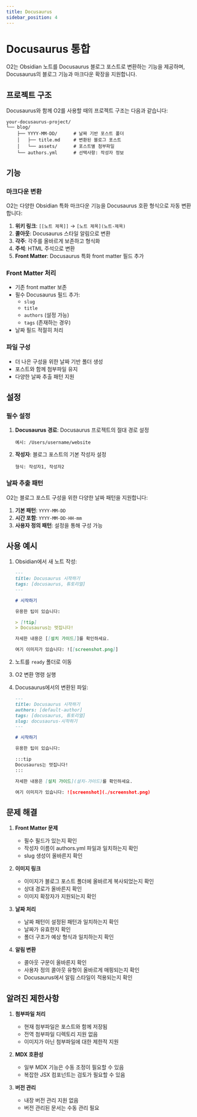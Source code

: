 ```yaml
---
title: Docusaurus
sidebar_position: 4
---
```


# Docusaurus 통합

O2는 Obsidian 노트를 Docusaurus 블로그 포스트로 변환하는 기능을 제공하며, Docusaurus의 블로그 기능과 마크다운 확장을 지원합니다.

## 프로젝트 구조

Docusaurus와 함께 O2를 사용할 때의 프로젝트 구조는 다음과 같습니다:

```text
your-docusaurus-project/
└── blog/
    ├── YYYY-MM-DD/      # 날짜 기반 포스트 폴더
    │   ├── title.md     # 변환된 블로그 포스트
    │   └── assets/      # 포스트별 첨부파일
    └── authors.yml      # 선택사항: 작성자 정보
```

## 기능

### 마크다운 변환
O2는 다양한 Obsidian 특화 마크다운 기능을 Docusaurus 호환 형식으로 자동 변환합니다:

1. **위키 링크**: `[[노트 제목]]` → `[노트 제목](노트-제목)`
2. **콜아웃**: Docusaurus 스타일 알림으로 변환
3. **각주**: 각주를 올바르게 보존하고 형식화
4. **주석**: HTML 주석으로 변환
5. **Front Matter**: Docusaurus 특화 front matter 필드 추가

### Front Matter 처리
- 기존 front matter 보존
- 필수 Docusaurus 필드 추가:
  - `slug`
  - `title`
  - `authors` (설정 가능)
  - `tags` (존재하는 경우)
- 날짜 필드 적절히 처리

### 파일 구성
- 더 나은 구성을 위한 날짜 기반 폴더 생성
- 포스트와 함께 첨부파일 유지
- 다양한 날짜 추출 패턴 지원

## 설정

### 필수 설정
1. **Docusaurus 경로**: Docusaurus 프로젝트의 절대 경로 설정
   ```
   예시: /Users/username/website
   ```

2. **작성자**: 블로그 포스트의 기본 작성자 설정
   ```
   형식: 작성자1, 작성자2
   ```

### 날짜 추출 패턴
O2는 블로그 포스트 구성을 위한 다양한 날짜 패턴을 지원합니다:

1. **기본 패턴**: `YYYY-MM-DD`
2. **시간 포함**: `YYYY-MM-DD-HH-mm`
3. **사용자 정의 패턴**: 설정을 통해 구성 가능

## 사용 예시

1. Obsidian에서 새 노트 작성:
   ```markdown
   ---
   title: Docusaurus 시작하기
   tags: [docusaurus, 튜토리얼]
   ---

   # 시작하기

   유용한 팁이 있습니다:

   > [!tip]
   > Docusaurus는 멋집니다!

   자세한 내용은 [[설치 가이드]]를 확인하세요.

   여기 이미지가 있습니다: ![[screenshot.png]]
   ```

2. 노트를 `ready` 폴더로 이동

3. O2 변환 명령 실행

4. Docusaurus에서의 변환된 파일:
   ```markdown
   ---
   title: Docusaurus 시작하기
   authors: [default-author]
   tags: [docusaurus, 튜토리얼]
   slug: docusaurus-시작하기
   ---

   # 시작하기

   유용한 팁이 있습니다:

   :::tip
   Docusaurus는 멋집니다!
   :::

   자세한 내용은 [설치 가이드](설치-가이드)를 확인하세요.

   여기 이미지가 있습니다: ![screenshot](./screenshot.png)
   ```

## 문제 해결

1. **Front Matter 문제**
   - 필수 필드가 있는지 확인
   - 작성자 이름이 authors.yml 파일과 일치하는지 확인
   - slug 생성이 올바른지 확인

2. **이미지 링크**
   - 이미지가 블로그 포스트 폴더에 올바르게 복사되었는지 확인
   - 상대 경로가 올바른지 확인
   - 이미지 확장자가 지원되는지 확인

3. **날짜 처리**
   - 날짜 패턴이 설정된 패턴과 일치하는지 확인
   - 날짜가 유효한지 확인
   - 폴더 구조가 예상 형식과 일치하는지 확인

4. **알림 변환**
   - 콜아웃 구문이 올바른지 확인
   - 사용자 정의 콜아웃 유형이 올바르게 매핑되는지 확인
   - Docusaurus에서 알림 스타일이 적용되는지 확인

## 알려진 제한사항

1. **첨부파일 처리**
   - 현재 첨부파일은 포스트와 함께 저장됨
   - 전역 첨부파일 디렉토리 지원 없음
   - 이미지가 아닌 첨부파일에 대한 제한적 지원

2. **MDX 호환성**
   - 일부 MDX 기능은 수동 조정이 필요할 수 있음
   - 복잡한 JSX 컴포넌트는 검토가 필요할 수 있음

3. **버전 관리**
   - 내장 버전 관리 지원 없음
   - 버전 관리된 문서는 수동 관리 필요

